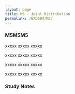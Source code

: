 ```yaml
---
layout: page
title: M5 - Joint Distribution
permalink: /EXDS04/M5/
---
```


<h3>M5M5M5</h3>

xxxxx xxxxx xxxxx

xxxxx xxxxx xxxxx

xxxxx xxxxx xxxxx

xxxxx xxxxx xxxxx

<h3>Study Notes</h3>
